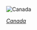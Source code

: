 
![Canada](https://www.gstatic.com/prettyearth/assets/full/5062.jpg)

*[Canada](https://www.google.com/maps/@62.017821,-80.251685,15z/data=!3m1!1e3)*
